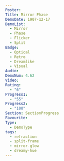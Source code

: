 ```yaml
---
Poster: 
Title: Mirror Phase
DemoDate: 1907-12-17
DemoList:
  - Mirror
  - Phase
  - Flicker
  - Split
Badge:
  - Optical
  - Retro
  - Dreamlike
  - Visual
Audio: 
DemoNum: 4.62
Video: 
Rating:
  - "6"
Progress1:
  - "55"
Progress2:
  - "100"
Section: SectionProgress
Favourite: 
Type:
  - DemoType
tags:
  - refraction
  - split-frame
  - mirror-glow
  - dreamy-hue
---
```

